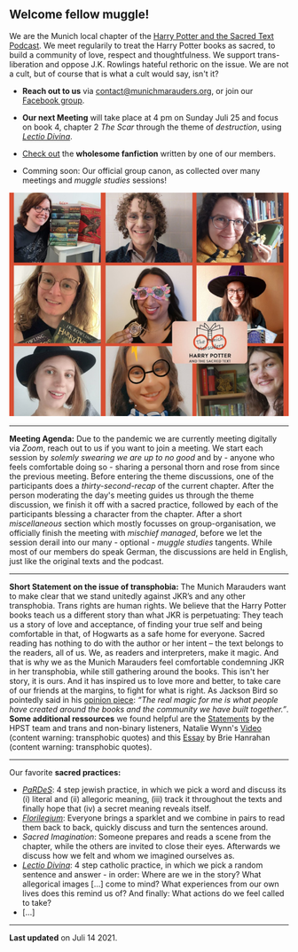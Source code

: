 ## Welcome fellow muggle!
We are the Munich local chapter of the [Harry Potter and the Sacred Text Podcast](https://www.harrypottersacredtext.com). We meet regularily to treat the Harry Potter books as sacred, to build a community of love, respect and thoughtfulness. We support trans-liberation and oppose J.K. Rowlings hateful rethoric on the issue. We are not a cult, but of course that is what a cult would say, isn't it?


* **Reach out to us** via contact@munichmarauders.org, or join our [Facebook group](https://www.facebook.com/groups/2408737062515597/).


* **Our next Meeting** will take place at 4 pm on Sunday Juli 25 and focus on book 4, chapter 2 *The Scar* through the theme of *destruction*, using [*Lectio Divina*](https://en.wikipedia.org/wiki/Lectio_Divina).

* [Check out](https://archiveofourown.org/users/Lemikita/pseuds/Lemikita) the **wholesome fanfiction** written by one of our members.

* Comming soon: Our official group canon, as collected over many meetings and *muggle studies* sessions!

![Some of our members](group_pic_tiny.jpg)


---

**Meeting Agenda:** Due to the pandemic we are currently meeting digitally via *Zoom*, reach out to us if you want to join a meeting. We start each session by *solemly swearing we are up to no good* and by - anyone who feels comfortable doing so - sharing a personal thorn and rose from since the previous meeting. Before entering the theme discussions, one of the participants does a *thirty-second-recap* of the current chapter. After the person moderating the day's meeting guides us through the theme discussion, we finish it off with a sacred practice, followed by each of the participants blessing a character from the chapter. After a short *miscellaneous* section which mostly focusses on group-organisation, we officially finish the meeting with *mischief managed*, before we let the session derail into our many - optional - *muggle studies* tangents. While most of our members do speak German, the discussions are held in English, just like the original texts and the podcast.

---
**Short Statement on the issue of transphobia:** The Munich Marauders want to make clear that we stand unitedly against JKR’s and any other transphobia. Trans rights are human rights. We believe that the Harry Potter books teach us a different story than what JKR is perpetuating: They teach us a story of love and acceptance, of finding your true self and being comfortable in that, of Hogwarts as a safe home for everyone. Sacred reading has nothing to do with the author or her intent – the text belongs to the readers, all of us. We, as readers and interpreters, make it magic. And that is why we as the Munich Marauders feel comfortable condemning JKR in her transphobia, while still gathering around the books. This isn't her story, it is ours. And it has inspired us to love more and better, to take care of our friends at the margins, to fight for what is right. As Jackson Bird so pointedly said in his [opinion piece](https://www.nytimes.com/2019/12/21/opinion/jk-rowling-twitter-trans.html): *“The real magic for me is what people have created around the books and the community we have built together.”*. **Some additional ressources** we found helpful are the [Statements](https://www.harrypottersacredtext.com/statements) by the HPST team and trans and non-binary listeners, Natalie Wynn's [Video](https://www.youtube.com/watch?v=7gDKbT_l2us&feature=emb_logo) (content warning: transphobic quotes) and this [Essay](https://medium.com/@briehanrahan/a-reasonable-persons-guide-to-the-j-k-rowling-essay-6bd9e2d638ad) by Brie Hanrahan (content warning: transphobic quotes).

---
Our favorite **sacred practices:** 
* [*PaRDeS*](https://en.wikipedia.org/wiki/Pardes_(Jewish_exegesis)): 4 step jewish practice, in which we pick a word and discuss its (i) literal and (ii) allegoric meaning, (iii) track it throughout the texts and finally hope that (iv) a secret meaning reveals itself.
* [*Florilegium*](https://en.wikipedia.org/wiki/Florilegium): Everyone brings a sparklet and we combine in pairs to read them back to back, quickly discuss and turn the sentences around.
* *Sacred Imagination*: Someone prepares and reads a scene from the chapter, while the others are invited to close their eyes. Afterwards we discuss how we felt and whom we imagined ourselves as.
* [*Lectio Divina*](https://en.wikipedia.org/wiki/Lectio_Divina): 4 step catholic practice, in which we pick a random sentence and answer - in order: Where are we in the story? What allegorical images [...] come to mind? What experiences from our own lives does this remind us of? And finally: What actions do we feel called to take?
* [...]

---
**Last updated** on Juli 14 2021.
